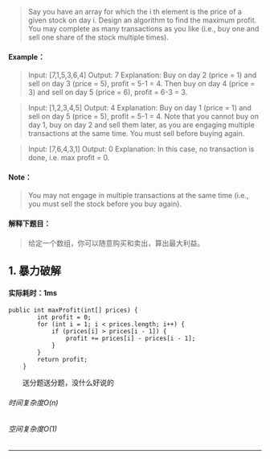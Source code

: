 > Say you have an array for which the i th element is the price of a given stock on day i.
Design an algorithm to find the maximum profit. You may complete as many transactions as you like (i.e., buy one and sell one share of the stock multiple times).
#### Example：
> Input: [7,1,5,3,6,4]
Output: 7
Explanation: Buy on day 2 (price = 1) and sell on day 3 (price = 5), profit = 5-1 = 4.
             Then buy on day 4 (price = 3) and sell on day 5 (price = 6), profit = 6-3 = 3.

> Input: [1,2,3,4,5]
Output: 4
Explanation: Buy on day 1 (price = 1) and sell on day 5 (price = 5), profit = 5-1 = 4.
             Note that you cannot buy on day 1, buy on day 2 and sell them later, as you are
             engaging multiple transactions at the same time. You must sell before buying again.

> Input: [7,6,4,3,1]
Output: 0
Explanation: In this case, no transaction is done, i.e. max profit = 0.
#### Note：
> You may not engage in multiple transactions at the same time (i.e., you must sell the stock before you buy again).

#### 解释下题目：
> 给定一个数组，你可以随意购买和卖出，算出最大利益。


## 1. 暴力破解
#### 实际耗时：1ms
```
public int maxProfit(int[] prices) {
        int profit = 0;
        for (int i = 1; i < prices.length; i++) {
            if (prices[i] > prices[i - 1]) {
                profit += prices[i] - prices[i - 1];
            }
        }
        return profit;
    }
```
&emsp;&emsp;送分题送分题，没什么好说的
###### 时间复杂度O(n)
###### 空间复杂度O(1)
---------
